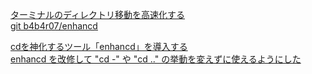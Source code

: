 [ターミナルのディレクトリ移動を高速化する](https://qiita.com/b4b4r07/items/2cf90da00a4c2c7b7e60)<br/>
[git b4b4r07/enhancd](https://github.com/b4b4r07/enhancd)<br/>

[cdを神化するツール「enhancd」を導入する](https://liginc.co.jp/448630)<br/>
[enhancd を改修して "cd -" や "cd .." の挙動を変えずに使えるようにした](https://keyamb.hatenablog.com/entry/2016/08/31/091013)<br/>
